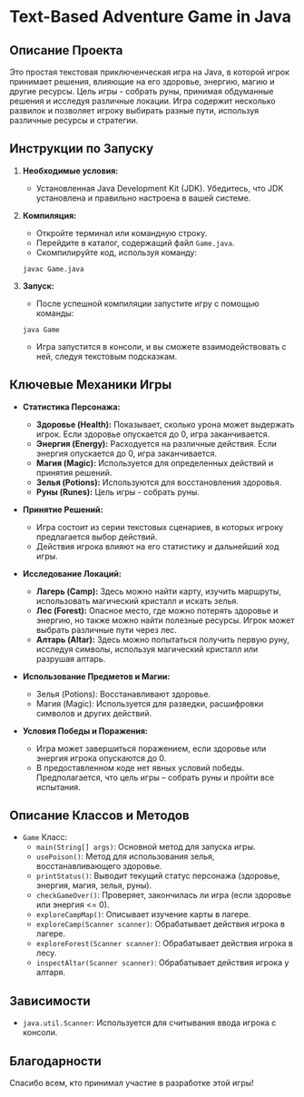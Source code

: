 # Text-Based Adventure Game in Java

## Описание Проекта

Это простая текстовая приключенческая игра на Java, в которой игрок принимает решения, влияющие на его здоровье, энергию, магию и другие ресурсы. Цель игры - собрать руны, принимая обдуманные решения и исследуя различные локации. Игра содержит несколько развилок и позволяет игроку выбирать разные пути, используя различные ресурсы и стратегии.

## Инструкции по Запуску

1.  **Необходимые условия:**

    *   Установленная Java Development Kit (JDK). Убедитесь, что JDK установлена и правильно настроена в вашей системе.
2.  **Компиляция:**

    *   Откройте терминал или командную строку.
    *   Перейдите в каталог, содержащий файл `Game.java`.
    *   Скомпилируйте код, используя команду:

    ```
    javac Game.java
    ```
3.  **Запуск:**

    *   После успешной компиляции запустите игру с помощью команды:

    ```
    java Game
    ```

    *   Игра запустится в консоли, и вы сможете взаимодействовать с ней, следуя текстовым подсказкам.

## Ключевые Механики Игры

*   **Статистика Персонажа:**

    *   **Здоровье (Health):** Показывает, сколько урона может выдержать игрок. Если здоровье опускается до 0, игра заканчивается.
    *   **Энергия (Energy):** Расходуется на различные действия. Если энергия опускается до 0, игра заканчивается.
    *   **Магия (Magic):** Используется для определенных действий и принятия решений.
    *   **Зелья (Potions):** Используются для восстановления здоровья.
    *   **Руны (Runes):** Цель игры - собрать руны.

*   **Принятие Решений:**
    *   Игра состоит из серии текстовых сценариев, в которых игроку предлагается выбор действий.
    *   Действия игрока влияют на его статистику и дальнейший ход игры.
*   **Исследование Локаций:**

    *   **Лагерь (Camp):** Здесь можно найти карту, изучить маршруты, использовать магический кристалл и искать зелья.
    *   **Лес (Forest):** Опасное место, где можно потерять здоровье и энергию, но также можно найти полезные ресурсы. Игрок может выбрать различные пути через лес.
    *   **Алтарь (Altar):** Здесь можно попытаться получить первую руну, исследуя символы, используя магический кристалл или разрушая алтарь.
*   **Использование Предметов и Магии:**

    *   Зелья (Potions): Восстанавливают здоровье.
    *   Магия (Magic): Используется для разведки, расшифровки символов и других действий.
*   **Условия Победы и Поражения:**

    *   Игра может завершиться поражением, если здоровье или энергия игрока опускаются до 0.
    *   В предоставленном коде нет явных условий победы. Предполагается, что цель игры – собрать руны и пройти все испытания.

## Описание Классов и Методов

*   `Game` Класс:
    *   `main(String[] args)`: Основной метод для запуска игры.
    *   `usePoison()`: Метод для использования зелья, восстанавливающего здоровье.
    *   `printStatus()`: Выводит текущий статус персонажа (здоровье, энергия, магия, зелья, руны).
    *   `checkGameOver()`: Проверяет, закончилась ли игра (если здоровье или энергия <= 0).
    *   `exploreCampMap()`: Описывает изучение карты в лагере.
    *   `exploreCamp(Scanner scanner)`: Обрабатывает действия игрока в лагере.
    *   `exploreForest(Scanner scanner)`: Обрабатывает действия игрока в лесу.
    *   `inspectAltar(Scanner scanner)`: Обрабатывает действия игрока у алтаря.

## Зависимости

*   `java.util.Scanner`: Используется для считывания ввода игрока с консоли.

## Благодарности

Спасибо всем, кто принимал участие в разработке этой игры!

